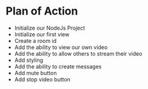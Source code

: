 # Plan of Action

- Initialize our NodeJs Project
- Initialize our first view
- Create a room id
- Add the ability to view our own video
- Add the ability to allow others to stream their video
- Add styling
- Add the ability to create messages
- Add mute button
- Add stop video button